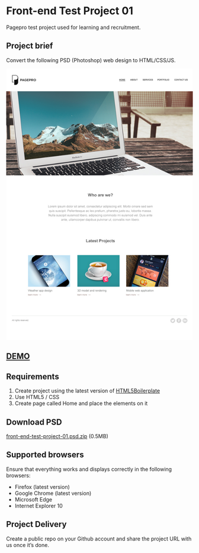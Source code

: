 Front-end Test Project 01
=========================
Pagepro test project used for learning and recruitment.

## Project brief
Convert the following PSD (Photoshop) web design to HTML/CSS/JS.


![Pagepro](front-end-test-project-01.jpg)


## **[DEMO]**

[DEMO]: <http://htmlpreview.github.io/?https://github.com/marcint87/pagepro-front-end-test/blob/master/home.html>


## Requirements
1. Create project using the latest version of [HTML5Boilerplate](https://html5boilerplate.com/)
2. Use HTML5 / CSS
3. Create page called Home and place the elements on it


## Download PSD
[front-end-test-project-01.psd.zip](front-end-test-project-01.psd.zip?raw=true) (0.5MB)

## Supported browsers
Ensure that everything works and displays correctly in the following browsers:

- Firefox (latest version)
- Google Chrome (latest version)
- Microsoft Edge
- Internet Explorer 10

## Project Delivery
Create a public repo on your Github account and share the project URL with us once it’s done.
